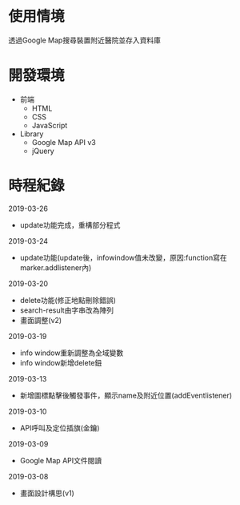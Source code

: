 # 使用情境
透過Google Map搜尋裝置附近醫院並存入資料庫
# 開發環境
- 前端
  - HTML
  - CSS
  - JavaScript
- Library
  - Google Map API v3
  - jQuery
# 時程紀錄
2019-03-26

- update功能完成，重構部分程式

2019-03-24

- update功能(update後，infowindow值未改變，原因:function寫在marker.addlistener內)

2019-03-20

- delete功能(修正地點刪除錯誤)
- search-result由字串改為陣列
- 畫面調整(v2)

2019-03-19

- info window重新調整為全域變數
- info window新增delete鈕

2019-03-13

- 新增圖標點擊後觸發事件，顯示name及附近位置(addEventlistener)

2019-03-10

- API呼叫及定位插旗(金鑰)

2019-03-09

- Google Map API文件閱讀

2019-03-08

- 畫面設計構思(v1)
